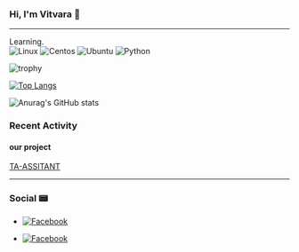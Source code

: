 ### Hi, I'm Vitvara 👋
---
Learning.  
![Linux](https://img.shields.io/badge/-Linux-FCC624?style=flat&logo=Linux&logoColor=white)
![Centos](https://img.shields.io/badge/-CentOS-262577?style=flat&logo=CentOS&logoColor=white)
![Ubuntu](https://img.shields.io/badge/-Ubuntu-E95420?style=flat&logo=Ubuntu&logoColor=white)
![Python](https://img.shields.io/badge/-Python-3776AB?style=flat&logo=Python&logoColor=white)

![trophy](https://github-profile-trophy.vercel.app/?username=vitvara&row=7&column=7&theme=darkhub)

[![Top Langs](https://github-readme-stats.vercel.app/api/top-langs/?username=vitvara&layout=compact&theme=radical)](https://github.com/vitvara/github-readme-stats)

![Anurag's GitHub stats](https://github-readme-stats.vercel.app/api?username=vitvara&theme=dracula)

### Recent Activity
<!--START_SECTION:activity-->
#### our project
[TA-ASSITANT](https://github.com/ta-assistant)
<!--END_SECTION:activity-->
---
### Social :pager:
- [![Facebook](https://img.shields.io/badge/-Facebook-1877F2?style=flat&logo=Facebook&logoColor=white)](https://www.facebook.com/GRIDVaravithya/)

- [![Facebook](https://img.shields.io/badge/-Instagram-E4405F?style=flat&logo=Instagram&logoColor=white)](https://www.instagram.com/vitvara_v/?hl=en)

<!--
**vitvara/vitvara** is a ✨ _special_ ✨ repository because its `README.md` (this file) appears on your GitHub profile.

Here are some ideas to get you started:

- 🔭 I’m currently working on ...
- 🌱 I’m currently learning ...
- 👯 I’m looking to collaborate on ...
- 🤔 I’m looking for help with ...
- 💬 Ask me about ...
- 📫 How to reach me: ...
- 😄 Pronouns: ...
- ⚡ Fun fact: ...
-->
